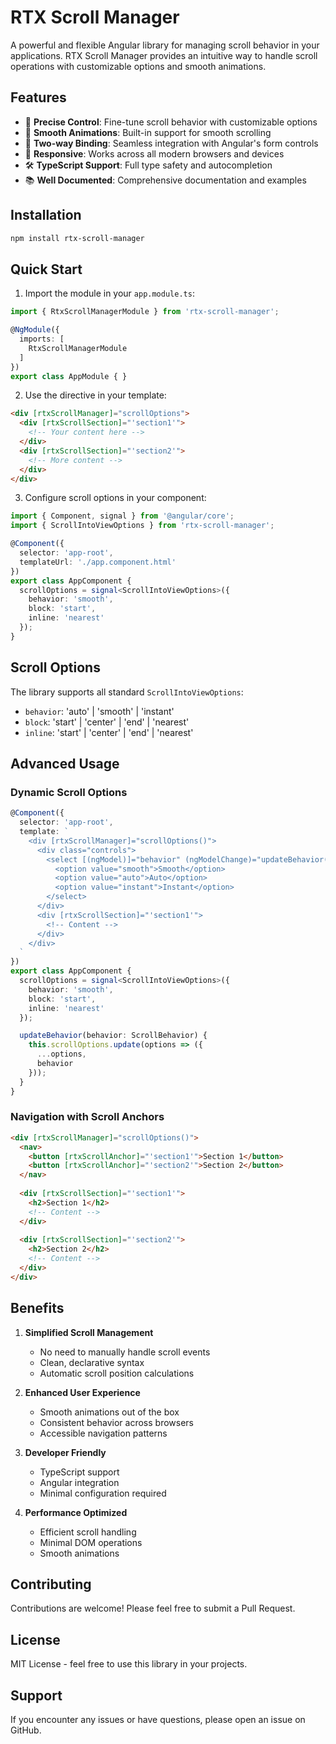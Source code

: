 # RTX Scroll Manager

A powerful and flexible Angular library for managing scroll behavior in your applications. RTX Scroll Manager provides an intuitive way to handle scroll operations with customizable options and smooth animations.

## Features

- 🎯 **Precise Control**: Fine-tune scroll behavior with customizable options
- 🎨 **Smooth Animations**: Built-in support for smooth scrolling
- 🔄 **Two-way Binding**: Seamless integration with Angular's form controls
- 📱 **Responsive**: Works across all modern browsers and devices
- 🛠 **TypeScript Support**: Full type safety and autocompletion
- 📚 **Well Documented**: Comprehensive documentation and examples

## Installation

```bash
npm install rtx-scroll-manager
```

## Quick Start

1. Import the module in your `app.module.ts`:

```typescript
import { RtxScrollManagerModule } from 'rtx-scroll-manager';

@NgModule({
  imports: [
    RtxScrollManagerModule
  ]
})
export class AppModule { }
```

2. Use the directive in your template:

```html
<div [rtxScrollManager]="scrollOptions">
  <div [rtxScrollSection]="'section1'">
    <!-- Your content here -->
  </div>
  <div [rtxScrollSection]="'section2'">
    <!-- More content -->
  </div>
</div>
```

3. Configure scroll options in your component:

```typescript
import { Component, signal } from '@angular/core';
import { ScrollIntoViewOptions } from 'rtx-scroll-manager';

@Component({
  selector: 'app-root',
  templateUrl: './app.component.html'
})
export class AppComponent {
  scrollOptions = signal<ScrollIntoViewOptions>({
    behavior: 'smooth',
    block: 'start',
    inline: 'nearest'
  });
}
```

## Scroll Options

The library supports all standard `ScrollIntoViewOptions`:

- `behavior`: 'auto' | 'smooth' | 'instant'
- `block`: 'start' | 'center' | 'end' | 'nearest'
- `inline`: 'start' | 'center' | 'end' | 'nearest'

## Advanced Usage

### Dynamic Scroll Options

```typescript
@Component({
  selector: 'app-root',
  template: `
    <div [rtxScrollManager]="scrollOptions()">
      <div class="controls">
        <select [(ngModel)]="behavior" (ngModelChange)="updateBehavior($event)">
          <option value="smooth">Smooth</option>
          <option value="auto">Auto</option>
          <option value="instant">Instant</option>
        </select>
      </div>
      <div [rtxScrollSection]="'section1'">
        <!-- Content -->
      </div>
    </div>
  `
})
export class AppComponent {
  scrollOptions = signal<ScrollIntoViewOptions>({
    behavior: 'smooth',
    block: 'start',
    inline: 'nearest'
  });

  updateBehavior(behavior: ScrollBehavior) {
    this.scrollOptions.update(options => ({
      ...options,
      behavior
    }));
  }
}
```

### Navigation with Scroll Anchors

```html
<div [rtxScrollManager]="scrollOptions()">
  <nav>
    <button [rtxScrollAnchor]="'section1'">Section 1</button>
    <button [rtxScrollAnchor]="'section2'">Section 2</button>
  </nav>
  
  <div [rtxScrollSection]="'section1'">
    <h2>Section 1</h2>
    <!-- Content -->
  </div>
  
  <div [rtxScrollSection]="'section2'">
    <h2>Section 2</h2>
    <!-- Content -->
  </div>
</div>
```

## Benefits

1. **Simplified Scroll Management**
   - No need to manually handle scroll events
   - Clean, declarative syntax
   - Automatic scroll position calculations

2. **Enhanced User Experience**
   - Smooth animations out of the box
   - Consistent behavior across browsers
   - Accessible navigation patterns

3. **Developer Friendly**
   - TypeScript support
   - Angular integration
   - Minimal configuration required

4. **Performance Optimized**
   - Efficient scroll handling
   - Minimal DOM operations
   - Smooth animations

## Contributing

Contributions are welcome! Please feel free to submit a Pull Request.

## License

MIT License - feel free to use this library in your projects.

## Support

If you encounter any issues or have questions, please open an issue on GitHub.
